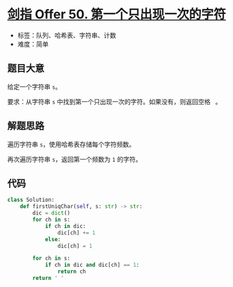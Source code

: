 # [剑指 Offer 50. 第一个只出现一次的字符](https://leetcode-cn.com/problems/di-yi-ge-zhi-chu-xian-yi-ci-de-zi-fu-lcof/)

- 标签：队列、哈希表、字符串、计数
- 难度：简单

## 题目大意

给定一个字符串 `s`。

要求：从字符串 `s` 中找到第一个只出现一次的字符。如果没有，则返回空格 ` `。

## 解题思路

遍历字符串 `s`，使用哈希表存储每个字符频数。

再次遍历字符串 `s`，返回第一个频数为 `1` 的字符。

## 代码

```Python
class Solution:
    def firstUniqChar(self, s: str) -> str:
        dic = dict()
        for ch in s:
            if ch in dic:
                dic[ch] += 1
            else:
                dic[ch] = 1

        for ch in s:
            if ch in dic and dic[ch] == 1:
                return ch
        return ' '
```

